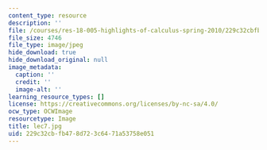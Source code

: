 ```yaml
---
content_type: resource
description: ''
file: /courses/res-18-005-highlights-of-calculus-spring-2010/229c32cbfb478d723c6471a53758e051_lec7.jpg
file_size: 4746
file_type: image/jpeg
hide_download: true
hide_download_original: null
image_metadata:
  caption: ''
  credit: ''
  image-alt: ''
learning_resource_types: []
license: https://creativecommons.org/licenses/by-nc-sa/4.0/
ocw_type: OCWImage
resourcetype: Image
title: lec7.jpg
uid: 229c32cb-fb47-8d72-3c64-71a53758e051
---
```

